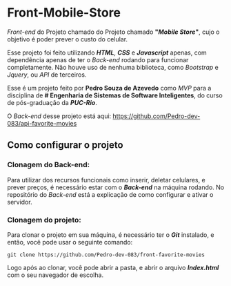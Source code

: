 # Front-Mobile-Store

*Front-end* do Projeto chamado do Projeto chamado **"*Mobile Store*"**, cujo o objetivo é poder prever o custo do celular.

Esse projeto foi feito utilizando ***HTML***, ***CSS*** e ***Javascript*** apenas, com dependência apenas de ter o *Back-end* rodando para funcionar completamente. Não houve uso de nenhuma biblioteca, como *Bootstrap* e *Jquery*, ou *API* de terceiros.

Esse é um projeto feito por **Pedro Souza de Azevedo** como *MVP* para a disciplina de **# Engenharia de Sistemas de Software Inteligentes**, do curso de pós-graduação da ***PUC-Rio***.

O *Back-end* desse projeto está aqui: https://github.com/Pedro-dev-083/api-favorite-movies

## Como configurar o projeto
### Clonagem do Back-end:
Para utilizar dos recursos funcionais como inserir, deletar celulares, e prever preços, é necessário estar com o ***Back-end*** na máquina rodando.
No repositório do *Back-end* está a explicação de como configurar e ativar o servidor.

### Clonagem do projeto:
Para clonar o projeto em sua máquina, é necessário ter o ***Git*** instalado, e então, você pode usar o seguinte comando:

    git clone https://github.com/Pedro-dev-083/front-favorite-movies
Logo após ao clonar, você pode abrir a pasta, e abrir o arquivo ***Index.html*** com o seu navegador de escolha.